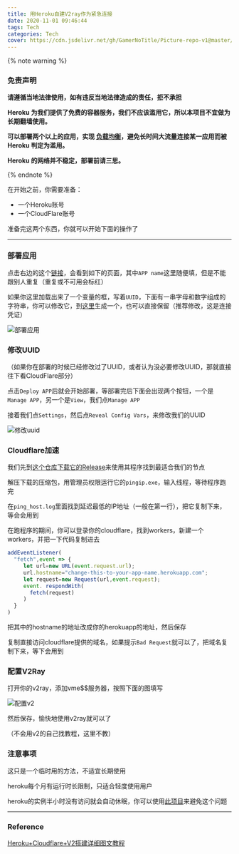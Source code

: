 ```yaml
---
title: 用Heroku自建V2ray作为紧急连接
date: 2020-11-01 09:46:44
tags: Tech
categories: Tech
cover: https://cdn.jsdelivr.net/gh/GamerNoTitle/Picture-repo-v1@master/img/Heroku-V2ray/cover.png
---
```


{% note warning %}

### 免责声明

**请遵循当地法律使用，如有违反当地法律造成的责任，拒不承担**

**Heroku 为我们提供了免费的容器服务，我们不应该滥用它，所以本项目不宜做为长期翻墙使用。**

**可以部署两个以上的应用，实现 [负载均衡](https://toutyrater.github.io/app/balance.html)，避免长时间大流量连接某一应用而被 Heroku 判定为滥用。**

**Heroku 的网络并不稳定，部署前请三思。**

{% endnote %}

在开始之前，你需要准备：

- 一个Heroku账号
- 一个CloudFlare账号

准备完这两个东西，你就可以开始下面的操作了

---

### 部署应用

点击右边的这个[链接](https://dashboard.heroku.com/new?template=https%3A%2F%2Fgithub.com%2Fbclswl0827%2Fv2ray-heroku)，会看到如下的页面，其中`APP name`这里随便填，但是不能跟别人重复（重复或不可用会标红）

如果你这里加载出来了一个变量的框，写着`UUID`，下面有一串字母和数字组成的字符串，你可以修改它，到[这里](https://www.uuidgenerator.net/version4)生成一个，也可以直接保留（推荐修改，这是连接凭证）

![部署应用](https://cdn.jsdelivr.net/gh/GamerNoTitle/Picture-repo-v1@master/img/Heroku-V2ray/deploy.png)

### 修改UUID

（如果你在部署的时候已经修改过了UUID，或者认为没必要修改UUID，那就直接往下看CloudFlare部分）

点击`Deploy APP`后就会开始部署，等部署完后下面会出现两个按钮，一个是`Manage APP`，另一个是`View`，我们点`Manage APP`

接着我们点`Settings`，然后点`Reveal Config Vars`，来修改我们的UUID

![修改uuid](https://cdn.jsdelivr.net/gh/GamerNoTitle/Picture-repo-v1@master/img/Heroku-V2ray/change-uuid.png)

### Cloudflare加速

我们先到[这个仓库下载它的Release](https://github.com/olixu/cloudflare-ip-ping/releases)来使用其程序找到最适合我们的节点

解压下载的压缩包，用管理员权限运行它的`pingip.exe`，输入线程，等待程序跑完

在`ping_host.log`里面找到延迟最低的IP地址（一般在第一行），把它复制下来，等会会用到

在跑程序的期间，你可以登录你的cloudflare，找到workers，新建一个workers，并把一下代码复制进去

```javascript
addEventListener(
  "fetch",event => {
     let url=new URL(event.request.url);
     url.hostname="change-this-to-your-app-name.herokuapp.com";
     let request=new Request(url,event.request);
     event. respondWith(
       fetch(request)
     )
  }
)
```

把其中的hostname的地址改成你的herokuapp的地址，然后保存

复制直接访问cloudflare提供的域名，如果提示`Bad Request`就可以了，把域名复制下来，等下会用到

### 配置V2Ray

打开你的v2ray，添加vme$$服务器，按照下面的图填写

![配置v2](https://cdn.jsdelivr.net/gh/GamerNoTitle/Picture-repo-v1@master/img/Heroku-V2ray/v2conf.png)

然后保存，愉快地使用v2ray就可以了

（不会用v2的自己找教程，这里不教）

### 注意事项

这只是一个临时用的方法，不适宜长期使用

heroku每个月有运行时长限制，只适合轻度使用用户

heroku的实例半小时没有访问就会自动休眠，你可以使用[此项目](https://github.com/GamerNoTitle/WakeHeroku)来避免这个问题

---

### Reference

[Heroku+Cloudflare+V2搭建详细图文教程](https://www.shopee6.com/web/web-tutorial/heroku-cloudflare-v2.html)
